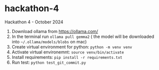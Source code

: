 # hackathon-4
Hackathon 4 - October 2024

1. Download ollama from https://ollama.com/
2. In the terminal run `ollama pull gemma2`
   ( the model will be downloaded into `~/.ollama/models/blobs` on mac)
3. Create virtual environment for python: `python -m venv venv`
4. Activate virtual environemnt: `source venv/bin/activate`
5. Install requirements: `pip install -r requirements.txt`
6. Run test: `python test_git_commit.py`